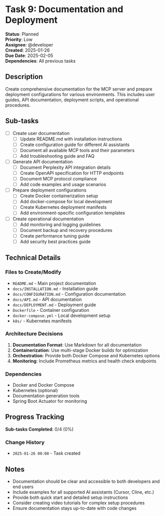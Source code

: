 # Task 9: Documentation and Deployment

**Status**: Planned  
**Priority**: Low  
**Assignee**: @developer  
**Created**: 2025-01-26  
**Due Date**: 2025-02-05  
**Dependencies**: All previous tasks

## Description

Create comprehensive documentation for the MCP server and prepare deployment configurations for various environments. This includes user guides, API documentation, deployment scripts, and operational procedures.

## Sub-tasks

- [ ] Create user documentation
    - [ ] Update README.md with installation instructions
    - [ ] Create configuration guide for different AI assistants
    - [ ] Document all available MCP tools and their parameters
    - [ ] Add troubleshooting guide and FAQ
- [ ] Generate API documentation
    - [ ] Document Perplexity API integration details
    - [ ] Create OpenAPI specification for HTTP endpoints
    - [ ] Document MCP protocol compliance
    - [ ] Add code examples and usage scenarios
- [ ] Prepare deployment configurations
    - [ ] Create Docker containerization setup
    - [ ] Add docker-compose for local development
    - [ ] Create Kubernetes deployment manifests
    - [ ] Add environment-specific configuration templates
- [ ] Create operational documentation
    - [ ] Add monitoring and logging guidelines
    - [ ] Document backup and recovery procedures
    - [ ] Create performance tuning guide
    - [ ] Add security best practices guide

## Technical Details

### Files to Create/Modify

- `README.md` - Main project documentation
- `docs/INSTALLATION.md` - Installation guide
- `docs/CONFIGURATION.md` - Configuration documentation
- `docs/API.md` - API documentation
- `docs/DEPLOYMENT.md` - Deployment guide
- `Dockerfile` - Container configuration
- `docker-compose.yml` - Local development setup
- `k8s/` - Kubernetes manifests

### Architecture Decisions

1. **Documentation Format**: Use Markdown for all documentation
2. **Containerization**: Use multi-stage Docker builds for optimization
3. **Orchestration**: Provide both Docker Compose and Kubernetes options
4. **Monitoring**: Include Prometheus metrics and health check endpoints

### Dependencies

- Docker and Docker Compose
- Kubernetes (optional)
- Documentation generation tools
- Spring Boot Actuator for monitoring

## Progress Tracking

**Sub-tasks Completed**: 0/4 (0%)

### Change History

- `2025-01-26 00:00` - Task created

## Notes

- Documentation should be clear and accessible to both developers and end users
- Include examples for all supported AI assistants (Cursor, Cline, etc.)
- Provide both quick start and detailed setup instructions
- Consider creating video tutorials for complex setup procedures
- Ensure documentation stays up-to-date with code changes 